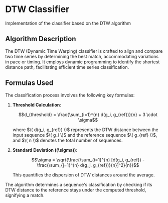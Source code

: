 # DTW Classifier
Implementation of the classifier based on the DTW algorithm

## Algorithm Description
The DTW (Dynamic Time Warping) classifier is crafted to align and compare two time series by determining the best match, accommodating variations in pace or timing. It employs dynamic programming to identify the shortest distance path, facilitating efficient time series classification.

## Formulas Used
The classification process involves the following key formulas:

1. **Threshold Calculation**:

   $$d_{threshold} = \frac{\sum_{i=1}^{n} d(g_i, g_{ref})}{n} + 3 \cdot \sigma$$
   
   where $\( d(g_i, g_{ref}) \)$ represents the DTW distance between the input sequence $\( g_i \)$ and the reference sequence $\( g_{ref} \)$, and $\( n \)$ denotes the total number of sequences.

3. **Standard Deviation (\(\sigma\))**:

   $$\sigma = \sqrt{\frac{\sum_{i=1}^{n} [d(g_i, g_{ref}) - \frac{\sum_{j=1}^{n} d(g_j, g_{ref})}{n}]^2}{n}}$$

   This quantifies the dispersion of DTW distances around the average.

The algorithm determines a sequence's classification by checking if its DTW distance to the reference stays under the computed threshold, signifying a match.
